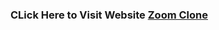 ### CLick Here to Visit Website <a href="https://kirti-mooz-vediochat-dc.netlify.app/">Zoom Clone</a>

